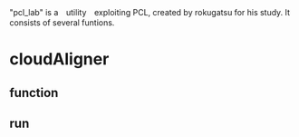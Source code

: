 "pcl_lab" is a　utility　exploiting PCL, created by rokugatsu for his study. It consists of several funtions.
# cloudAligner
## function
## run

